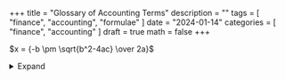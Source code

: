 +++
title = "Glossary of Accounting Terms"
description = ""
tags = [
    "finance",
    "accounting",
    "formulae"
]
date = "2024-01-14"
categories = [
    "finance",
    "accounting"
]
draft = true
math = false
+++

$x = {-b \pm \sqrt{b^2-4ac} \over 2a}$

<details>
      <summary>Expand</summary>
      
| Column 1 | Column 2 | Column 3 | Column 4 |
|----------|----------|----------|----------|
| Data 1.1 | $x = {-b \pm \sqrt{b^2-4ac} \over 2a}$ | Data 1.3 | Data 1.4 |
| Data 2.1 | Data 2.2 | Data 2.3 | Data 2.4 |
| Data 3.1 | Data 3.2 | $x = {-b \pm \sqrt{b^2-4ac} \over 2a}$ | Data 3.4 |

</details>